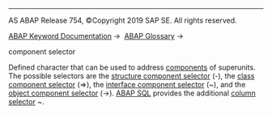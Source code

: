   

* * *

AS ABAP Release 754, ©Copyright 2019 SAP SE. All rights reserved.

[ABAP Keyword Documentation](javascript:call_link\('abenabap.htm'\)) →  [ABAP Glossary](javascript:call_link\('abenabap_glossary.htm'\)) → 

component selector

Defined character that can be used to address [components](javascript:call_link\('abencomponent_glosry.htm'\) "Glossary Entry") of superunits. The possible selectors are the [structure component selector](javascript:call_link\('abenstructure_component_sel_glosry.htm'\) "Glossary Entry") (\-), the [class component selector](javascript:call_link\('abenclass_component_select_glosry.htm'\) "Glossary Entry") (\=>), the [interface component selector](javascript:call_link\('abeninterface_comp_selector_glosry.htm'\) "Glossary Entry") (~), and the [object component selector](javascript:call_link\('abenobject_component_select_glosry.htm'\) "Glossary Entry") (\->). [ABAP SQL](javascript:call_link\('abenopen_sql_glosry.htm'\) "Glossary Entry") provides the additional [column selector](javascript:call_link\('abentable_comp_selector_glosry.htm'\) "Glossary Entry") ~.